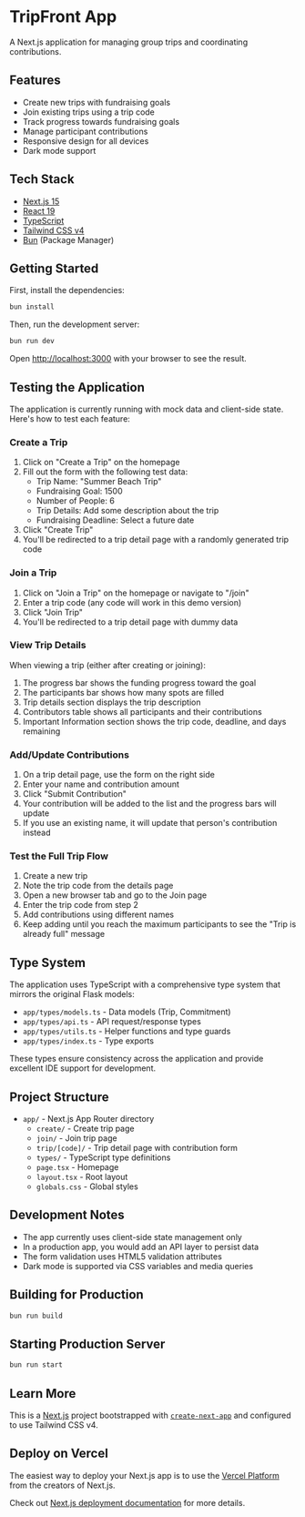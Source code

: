 # TripFront App

A Next.js application for managing group trips and coordinating contributions.

## Features

- Create new trips with fundraising goals
- Join existing trips using a trip code
- Track progress towards fundraising goals
- Manage participant contributions
- Responsive design for all devices
- Dark mode support

## Tech Stack

- [Next.js 15](https://nextjs.org/)
- [React 19](https://reactjs.org/)
- [TypeScript](https://www.typescriptlang.org/)
- [Tailwind CSS v4](https://tailwindcss.com/)
- [Bun](https://bun.sh/) (Package Manager)

## Getting Started

First, install the dependencies:

```bash
bun install
```

Then, run the development server:

```bash
bun run dev
```

Open [http://localhost:3000](http://localhost:3000) with your browser to see the result.

## Testing the Application

The application is currently running with mock data and client-side state. Here's how to test each feature:

### Create a Trip

1. Click on "Create a Trip" on the homepage
2. Fill out the form with the following test data:
   - Trip Name: "Summer Beach Trip"
   - Fundraising Goal: 1500
   - Number of People: 6
   - Trip Details: Add some description about the trip
   - Fundraising Deadline: Select a future date
3. Click "Create Trip"
4. You'll be redirected to a trip detail page with a randomly generated trip code

### Join a Trip

1. Click on "Join a Trip" on the homepage or navigate to "/join"
2. Enter a trip code (any code will work in this demo version)
3. Click "Join Trip"
4. You'll be redirected to a trip detail page with dummy data

### View Trip Details

When viewing a trip (either after creating or joining):

1. The progress bar shows the funding progress toward the goal
2. The participants bar shows how many spots are filled
3. Trip details section displays the trip description
4. Contributors table shows all participants and their contributions
5. Important Information section shows the trip code, deadline, and days remaining

### Add/Update Contributions

1. On a trip detail page, use the form on the right side
2. Enter your name and contribution amount
3. Click "Submit Contribution"
4. Your contribution will be added to the list and the progress bars will update
5. If you use an existing name, it will update that person's contribution instead

### Test the Full Trip Flow

1. Create a new trip
2. Note the trip code from the details page
3. Open a new browser tab and go to the Join page
4. Enter the trip code from step 2
5. Add contributions using different names
6. Keep adding until you reach the maximum participants to see the "Trip is already full" message

## Type System

The application uses TypeScript with a comprehensive type system that mirrors the original Flask models:

- `app/types/models.ts` - Data models (Trip, Commitment)
- `app/types/api.ts` - API request/response types
- `app/types/utils.ts` - Helper functions and type guards
- `app/types/index.ts` - Type exports

These types ensure consistency across the application and provide excellent IDE support for development.

## Project Structure

- `app/` - Next.js App Router directory
  - `create/` - Create trip page
  - `join/` - Join trip page
  - `trip/[code]/` - Trip detail page with contribution form
  - `types/` - TypeScript type definitions
  - `page.tsx` - Homepage
  - `layout.tsx` - Root layout
  - `globals.css` - Global styles

## Development Notes

- The app currently uses client-side state management only
- In a production app, you would add an API layer to persist data
- The form validation uses HTML5 validation attributes
- Dark mode is supported via CSS variables and media queries

## Building for Production

```bash
bun run build
```

## Starting Production Server

```bash
bun run start
```

## Learn More

This is a [Next.js](https://nextjs.org/) project bootstrapped with [`create-next-app`](https://github.com/vercel/next.js/tree/canary/packages/create-next-app) and configured to use Tailwind CSS v4.

## Deploy on Vercel

The easiest way to deploy your Next.js app is to use the [Vercel Platform](https://vercel.com/new?utm_medium=default-template&filter=next.js&utm_source=create-next-app&utm_campaign=create-next-app-readme) from the creators of Next.js.

Check out [Next.js deployment documentation](https://nextjs.org/docs/app/building-your-application/deploying) for more details.
